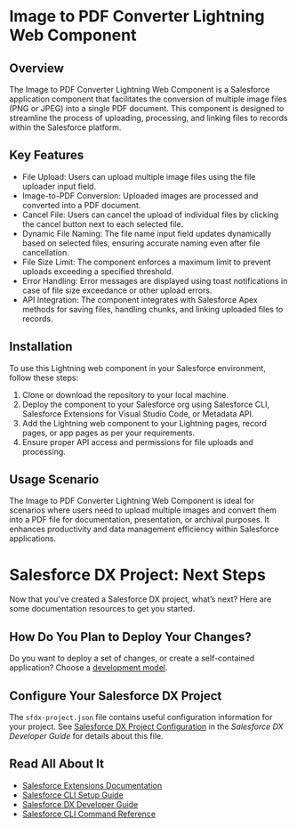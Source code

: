# Image to PDF Converter Lightning Web Component

## Overview

The Image to PDF Converter Lightning Web Component is a Salesforce application component that facilitates the conversion of multiple image files (PNG or JPEG) into a single PDF document. This component is designed to streamline the process of uploading, processing, and linking files to records within the Salesforce platform.

## Key Features

- File Upload: Users can upload multiple image files using the file uploader input field.
- Image-to-PDF Conversion: Uploaded images are processed and converted into a PDF document.
- Cancel File: Users can cancel the upload of individual files by clicking the cancel button next to each selected file.
- Dynamic File Naming: The file name input field updates dynamically based on selected files, ensuring accurate naming even after file cancellation.
- File Size Limit: The component enforces a maximum limit to prevent uploads exceeding a specified threshold.
- Error Handling: Error messages are displayed using toast notifications in case of file size exceedance or other upload errors.
- API Integration: The component integrates with Salesforce Apex methods for saving files, handling chunks, and linking uploaded files to records.

## Installation
To use this Lightning web component in your Salesforce environment, follow these steps:

1. Clone or download the repository to your local machine.
2. Deploy the component to your Salesforce org using Salesforce CLI, Salesforce Extensions for Visual Studio Code, or Metadata API.
3. Add the Lightning web component to your Lightning pages, record pages, or app pages as per your requirements.
4. Ensure proper API access and permissions for file uploads and processing.

## Usage Scenario
The Image to PDF Converter Lightning Web Component is ideal for scenarios where users need to upload multiple images and convert them into a PDF file for documentation, presentation, or archival purposes. It enhances productivity and data management efficiency within Salesforce applications.


# Salesforce DX Project: Next Steps

Now that you’ve created a Salesforce DX project, what’s next? Here are some documentation resources to get you started.

## How Do You Plan to Deploy Your Changes?

Do you want to deploy a set of changes, or create a self-contained application? Choose a [development model](https://developer.salesforce.com/tools/vscode/en/user-guide/development-models).

## Configure Your Salesforce DX Project

The `sfdx-project.json` file contains useful configuration information for your project. See [Salesforce DX Project Configuration](https://developer.salesforce.com/docs/atlas.en-us.sfdx_dev.meta/sfdx_dev/sfdx_dev_ws_config.htm) in the _Salesforce DX Developer Guide_ for details about this file.

## Read All About It

- [Salesforce Extensions Documentation](https://developer.salesforce.com/tools/vscode/)
- [Salesforce CLI Setup Guide](https://developer.salesforce.com/docs/atlas.en-us.sfdx_setup.meta/sfdx_setup/sfdx_setup_intro.htm)
- [Salesforce DX Developer Guide](https://developer.salesforce.com/docs/atlas.en-us.sfdx_dev.meta/sfdx_dev/sfdx_dev_intro.htm)
- [Salesforce CLI Command Reference](https://developer.salesforce.com/docs/atlas.en-us.sfdx_cli_reference.meta/sfdx_cli_reference/cli_reference.htm)
